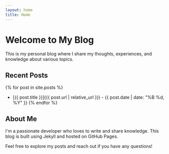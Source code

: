 ```yaml
---
layout: home
title: Home
---
```


# Welcome to My Blog

This is my personal blog where I share my thoughts, experiences, and knowledge about various topics.

## Recent Posts

{% for post in site.posts %}

- [{{ post.title }}]({{ post.url | relative_url }}) - {{ post.date | date: "%B %d, %Y" }}
  {% endfor %}

## About Me

I'm a passionate developer who loves to write and share knowledge. This blog is built using Jekyll and hosted on GitHub Pages.

Feel free to explore my posts and reach out if you have any questions!
